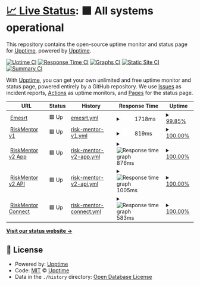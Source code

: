 # [📈 Live Status](https://status.riskmentor.com): <!--live status--> **🟩 All systems operational**

This repository contains the open-source uptime monitor and status page for [Upptime](https://upptime.js.org), powered by [Upptime](https://github.com/upptime/upptime).

[![Uptime CI](https://github.com/riskmentor/riskemntor-monitor/workflows/Uptime%20CI/badge.svg)](https://github.com/riskmentor/riskemntor-monitor/actions?query=workflow%3A%22Uptime+CI%22)
[![Response Time CI](https://github.com/riskmentor/riskemntor-monitor/workflows/Response%20Time%20CI/badge.svg)](https://github.com/riskmentor/riskemntor-monitor/actions?query=workflow%3A%22Response+Time+CI%22)
[![Graphs CI](https://github.com/riskmentor/riskemntor-monitor/workflows/Graphs%20CI/badge.svg)](https://github.com/riskmentor/riskemntor-monitor/actions?query=workflow%3A%22Graphs+CI%22)
[![Static Site CI](https://github.com/riskmentor/riskemntor-monitor/workflows/Static%20Site%20CI/badge.svg)](https://github.com/riskmentor/riskemntor-monitor/actions?query=workflow%3A%22Static+Site+CI%22)
[![Summary CI](https://github.com/riskmentor/riskemntor-monitor/workflows/Summary%20CI/badge.svg)](https://github.com/riskmentor/riskemntor-monitor/actions?query=workflow%3A%22Summary+CI%22)

With [Upptime](https://upptime.js.org), you can get your own unlimited and free uptime monitor and status page, powered entirely by a GitHub repository. We use [Issues](https://github.com/upptime/upptime/issues) as incident reports, [Actions](https://github.com/riskmentor/riskemntor-monitor/actions) as uptime monitors, and [Pages](https://status.riskmentor.com) for the status page.

<!--start: status pages-->
<!-- This summary is generated by Upptime (https://github.com/upptime/upptime) -->
<!-- Do not edit this manually, your changes will be overwritten -->
<!-- prettier-ignore -->
| URL | Status | History | Response Time | Uptime |
| --- | ------ | ------- | ------------- | ------ |
| <img alt="" src="https://icons.duckduckgo.com/ip3/emesrt.org.ico" height="13"> [Emesrt](https://emesrt.org) | 🟩 Up | [emesrt.yml](https://github.com/RiskMentor/riskmentor-monitor/commits/HEAD/history/emesrt.yml) | <details><summary><img alt="Response time graph" src="./graphs/emesrt/response-time-week.png" height="20"> 1718ms</summary><br><a href="https://status.riskmentor.com/history/emesrt"><img alt="Response time 1606" src="https://img.shields.io/endpoint?url=https%3A%2F%2Fraw.githubusercontent.com%2FRiskMentor%2Friskmentor-monitor%2FHEAD%2Fapi%2Femesrt%2Fresponse-time.json"></a><br><a href="https://status.riskmentor.com/history/emesrt"><img alt="24-hour response time 1924" src="https://img.shields.io/endpoint?url=https%3A%2F%2Fraw.githubusercontent.com%2FRiskMentor%2Friskmentor-monitor%2FHEAD%2Fapi%2Femesrt%2Fresponse-time-day.json"></a><br><a href="https://status.riskmentor.com/history/emesrt"><img alt="7-day response time 1718" src="https://img.shields.io/endpoint?url=https%3A%2F%2Fraw.githubusercontent.com%2FRiskMentor%2Friskmentor-monitor%2FHEAD%2Fapi%2Femesrt%2Fresponse-time-week.json"></a><br><a href="https://status.riskmentor.com/history/emesrt"><img alt="30-day response time 1715" src="https://img.shields.io/endpoint?url=https%3A%2F%2Fraw.githubusercontent.com%2FRiskMentor%2Friskmentor-monitor%2FHEAD%2Fapi%2Femesrt%2Fresponse-time-month.json"></a><br><a href="https://status.riskmentor.com/history/emesrt"><img alt="1-year response time 1606" src="https://img.shields.io/endpoint?url=https%3A%2F%2Fraw.githubusercontent.com%2FRiskMentor%2Friskmentor-monitor%2FHEAD%2Fapi%2Femesrt%2Fresponse-time-year.json"></a></details> | <details><summary><a href="https://status.riskmentor.com/history/emesrt">99.85%</a></summary><a href="https://status.riskmentor.com/history/emesrt"><img alt="All-time uptime 99.69%" src="https://img.shields.io/endpoint?url=https%3A%2F%2Fraw.githubusercontent.com%2FRiskMentor%2Friskmentor-monitor%2FHEAD%2Fapi%2Femesrt%2Fuptime.json"></a><br><a href="https://status.riskmentor.com/history/emesrt"><img alt="24-hour uptime 98.98%" src="https://img.shields.io/endpoint?url=https%3A%2F%2Fraw.githubusercontent.com%2FRiskMentor%2Friskmentor-monitor%2FHEAD%2Fapi%2Femesrt%2Fuptime-day.json"></a><br><a href="https://status.riskmentor.com/history/emesrt"><img alt="7-day uptime 99.85%" src="https://img.shields.io/endpoint?url=https%3A%2F%2Fraw.githubusercontent.com%2FRiskMentor%2Friskmentor-monitor%2FHEAD%2Fapi%2Femesrt%2Fuptime-week.json"></a><br><a href="https://status.riskmentor.com/history/emesrt"><img alt="30-day uptime 99.97%" src="https://img.shields.io/endpoint?url=https%3A%2F%2Fraw.githubusercontent.com%2FRiskMentor%2Friskmentor-monitor%2FHEAD%2Fapi%2Femesrt%2Fuptime-month.json"></a><br><a href="https://status.riskmentor.com/history/emesrt"><img alt="1-year uptime 99.69%" src="https://img.shields.io/endpoint?url=https%3A%2F%2Fraw.githubusercontent.com%2FRiskMentor%2Friskmentor-monitor%2FHEAD%2Fapi%2Femesrt%2Fuptime-year.json"></a></details>
| <img alt="" src="https://icons.duckduckgo.com/ip3/secure.riskmentor.com.ico" height="13"> [RiskMentor v1](https://secure.riskmentor.com) | 🟩 Up | [risk-mentor-v1.yml](https://github.com/RiskMentor/riskmentor-monitor/commits/HEAD/history/risk-mentor-v1.yml) | <details><summary><img alt="Response time graph" src="./graphs/risk-mentor-v1/response-time-week.png" height="20"> 819ms</summary><br><a href="https://status.riskmentor.com/history/risk-mentor-v1"><img alt="Response time 839" src="https://img.shields.io/endpoint?url=https%3A%2F%2Fraw.githubusercontent.com%2FRiskMentor%2Friskmentor-monitor%2FHEAD%2Fapi%2Frisk-mentor-v1%2Fresponse-time.json"></a><br><a href="https://status.riskmentor.com/history/risk-mentor-v1"><img alt="24-hour response time 899" src="https://img.shields.io/endpoint?url=https%3A%2F%2Fraw.githubusercontent.com%2FRiskMentor%2Friskmentor-monitor%2FHEAD%2Fapi%2Frisk-mentor-v1%2Fresponse-time-day.json"></a><br><a href="https://status.riskmentor.com/history/risk-mentor-v1"><img alt="7-day response time 819" src="https://img.shields.io/endpoint?url=https%3A%2F%2Fraw.githubusercontent.com%2FRiskMentor%2Friskmentor-monitor%2FHEAD%2Fapi%2Frisk-mentor-v1%2Fresponse-time-week.json"></a><br><a href="https://status.riskmentor.com/history/risk-mentor-v1"><img alt="30-day response time 836" src="https://img.shields.io/endpoint?url=https%3A%2F%2Fraw.githubusercontent.com%2FRiskMentor%2Friskmentor-monitor%2FHEAD%2Fapi%2Frisk-mentor-v1%2Fresponse-time-month.json"></a><br><a href="https://status.riskmentor.com/history/risk-mentor-v1"><img alt="1-year response time 839" src="https://img.shields.io/endpoint?url=https%3A%2F%2Fraw.githubusercontent.com%2FRiskMentor%2Friskmentor-monitor%2FHEAD%2Fapi%2Frisk-mentor-v1%2Fresponse-time-year.json"></a></details> | <details><summary><a href="https://status.riskmentor.com/history/risk-mentor-v1">100.00%</a></summary><a href="https://status.riskmentor.com/history/risk-mentor-v1"><img alt="All-time uptime 99.98%" src="https://img.shields.io/endpoint?url=https%3A%2F%2Fraw.githubusercontent.com%2FRiskMentor%2Friskmentor-monitor%2FHEAD%2Fapi%2Frisk-mentor-v1%2Fuptime.json"></a><br><a href="https://status.riskmentor.com/history/risk-mentor-v1"><img alt="24-hour uptime 100.00%" src="https://img.shields.io/endpoint?url=https%3A%2F%2Fraw.githubusercontent.com%2FRiskMentor%2Friskmentor-monitor%2FHEAD%2Fapi%2Frisk-mentor-v1%2Fuptime-day.json"></a><br><a href="https://status.riskmentor.com/history/risk-mentor-v1"><img alt="7-day uptime 100.00%" src="https://img.shields.io/endpoint?url=https%3A%2F%2Fraw.githubusercontent.com%2FRiskMentor%2Friskmentor-monitor%2FHEAD%2Fapi%2Frisk-mentor-v1%2Fuptime-week.json"></a><br><a href="https://status.riskmentor.com/history/risk-mentor-v1"><img alt="30-day uptime 100.00%" src="https://img.shields.io/endpoint?url=https%3A%2F%2Fraw.githubusercontent.com%2FRiskMentor%2Friskmentor-monitor%2FHEAD%2Fapi%2Frisk-mentor-v1%2Fuptime-month.json"></a><br><a href="https://status.riskmentor.com/history/risk-mentor-v1"><img alt="1-year uptime 99.98%" src="https://img.shields.io/endpoint?url=https%3A%2F%2Fraw.githubusercontent.com%2FRiskMentor%2Friskmentor-monitor%2FHEAD%2Fapi%2Frisk-mentor-v1%2Fuptime-year.json"></a></details>
| <img alt="" src="https://icons.duckduckgo.com/ip3/app.riskmentor.com.ico" height="13"> [RiskMentor v2 App](https://app.riskmentor.com) | 🟩 Up | [risk-mentor-v2-app.yml](https://github.com/RiskMentor/riskmentor-monitor/commits/HEAD/history/risk-mentor-v2-app.yml) | <details><summary><img alt="Response time graph" src="./graphs/risk-mentor-v2-app/response-time-week.png" height="20"> 876ms</summary><br><a href="https://status.riskmentor.com/history/risk-mentor-v2-app"><img alt="Response time 914" src="https://img.shields.io/endpoint?url=https%3A%2F%2Fraw.githubusercontent.com%2FRiskMentor%2Friskmentor-monitor%2FHEAD%2Fapi%2Frisk-mentor-v2-app%2Fresponse-time.json"></a><br><a href="https://status.riskmentor.com/history/risk-mentor-v2-app"><img alt="24-hour response time 972" src="https://img.shields.io/endpoint?url=https%3A%2F%2Fraw.githubusercontent.com%2FRiskMentor%2Friskmentor-monitor%2FHEAD%2Fapi%2Frisk-mentor-v2-app%2Fresponse-time-day.json"></a><br><a href="https://status.riskmentor.com/history/risk-mentor-v2-app"><img alt="7-day response time 876" src="https://img.shields.io/endpoint?url=https%3A%2F%2Fraw.githubusercontent.com%2FRiskMentor%2Friskmentor-monitor%2FHEAD%2Fapi%2Frisk-mentor-v2-app%2Fresponse-time-week.json"></a><br><a href="https://status.riskmentor.com/history/risk-mentor-v2-app"><img alt="30-day response time 910" src="https://img.shields.io/endpoint?url=https%3A%2F%2Fraw.githubusercontent.com%2FRiskMentor%2Friskmentor-monitor%2FHEAD%2Fapi%2Frisk-mentor-v2-app%2Fresponse-time-month.json"></a><br><a href="https://status.riskmentor.com/history/risk-mentor-v2-app"><img alt="1-year response time 914" src="https://img.shields.io/endpoint?url=https%3A%2F%2Fraw.githubusercontent.com%2FRiskMentor%2Friskmentor-monitor%2FHEAD%2Fapi%2Frisk-mentor-v2-app%2Fresponse-time-year.json"></a></details> | <details><summary><a href="https://status.riskmentor.com/history/risk-mentor-v2-app">100.00%</a></summary><a href="https://status.riskmentor.com/history/risk-mentor-v2-app"><img alt="All-time uptime 99.96%" src="https://img.shields.io/endpoint?url=https%3A%2F%2Fraw.githubusercontent.com%2FRiskMentor%2Friskmentor-monitor%2FHEAD%2Fapi%2Frisk-mentor-v2-app%2Fuptime.json"></a><br><a href="https://status.riskmentor.com/history/risk-mentor-v2-app"><img alt="24-hour uptime 100.00%" src="https://img.shields.io/endpoint?url=https%3A%2F%2Fraw.githubusercontent.com%2FRiskMentor%2Friskmentor-monitor%2FHEAD%2Fapi%2Frisk-mentor-v2-app%2Fuptime-day.json"></a><br><a href="https://status.riskmentor.com/history/risk-mentor-v2-app"><img alt="7-day uptime 100.00%" src="https://img.shields.io/endpoint?url=https%3A%2F%2Fraw.githubusercontent.com%2FRiskMentor%2Friskmentor-monitor%2FHEAD%2Fapi%2Frisk-mentor-v2-app%2Fuptime-week.json"></a><br><a href="https://status.riskmentor.com/history/risk-mentor-v2-app"><img alt="30-day uptime 100.00%" src="https://img.shields.io/endpoint?url=https%3A%2F%2Fraw.githubusercontent.com%2FRiskMentor%2Friskmentor-monitor%2FHEAD%2Fapi%2Frisk-mentor-v2-app%2Fuptime-month.json"></a><br><a href="https://status.riskmentor.com/history/risk-mentor-v2-app"><img alt="1-year uptime 99.96%" src="https://img.shields.io/endpoint?url=https%3A%2F%2Fraw.githubusercontent.com%2FRiskMentor%2Friskmentor-monitor%2FHEAD%2Fapi%2Frisk-mentor-v2-app%2Fuptime-year.json"></a></details>
| <img alt="" src="https://icons.duckduckgo.com/ip3/api.riskmentor.com.ico" height="13"> [RiskMentor v2 API](https://api.riskmentor.com) | 🟩 Up | [risk-mentor-v2-api.yml](https://github.com/RiskMentor/riskmentor-monitor/commits/HEAD/history/risk-mentor-v2-api.yml) | <details><summary><img alt="Response time graph" src="./graphs/risk-mentor-v2-api/response-time-week.png" height="20"> 1005ms</summary><br><a href="https://status.riskmentor.com/history/risk-mentor-v2-api"><img alt="Response time 1004" src="https://img.shields.io/endpoint?url=https%3A%2F%2Fraw.githubusercontent.com%2FRiskMentor%2Friskmentor-monitor%2FHEAD%2Fapi%2Frisk-mentor-v2-api%2Fresponse-time.json"></a><br><a href="https://status.riskmentor.com/history/risk-mentor-v2-api"><img alt="24-hour response time 1113" src="https://img.shields.io/endpoint?url=https%3A%2F%2Fraw.githubusercontent.com%2FRiskMentor%2Friskmentor-monitor%2FHEAD%2Fapi%2Frisk-mentor-v2-api%2Fresponse-time-day.json"></a><br><a href="https://status.riskmentor.com/history/risk-mentor-v2-api"><img alt="7-day response time 1005" src="https://img.shields.io/endpoint?url=https%3A%2F%2Fraw.githubusercontent.com%2FRiskMentor%2Friskmentor-monitor%2FHEAD%2Fapi%2Frisk-mentor-v2-api%2Fresponse-time-week.json"></a><br><a href="https://status.riskmentor.com/history/risk-mentor-v2-api"><img alt="30-day response time 1038" src="https://img.shields.io/endpoint?url=https%3A%2F%2Fraw.githubusercontent.com%2FRiskMentor%2Friskmentor-monitor%2FHEAD%2Fapi%2Frisk-mentor-v2-api%2Fresponse-time-month.json"></a><br><a href="https://status.riskmentor.com/history/risk-mentor-v2-api"><img alt="1-year response time 1004" src="https://img.shields.io/endpoint?url=https%3A%2F%2Fraw.githubusercontent.com%2FRiskMentor%2Friskmentor-monitor%2FHEAD%2Fapi%2Frisk-mentor-v2-api%2Fresponse-time-year.json"></a></details> | <details><summary><a href="https://status.riskmentor.com/history/risk-mentor-v2-api">100.00%</a></summary><a href="https://status.riskmentor.com/history/risk-mentor-v2-api"><img alt="All-time uptime 99.96%" src="https://img.shields.io/endpoint?url=https%3A%2F%2Fraw.githubusercontent.com%2FRiskMentor%2Friskmentor-monitor%2FHEAD%2Fapi%2Frisk-mentor-v2-api%2Fuptime.json"></a><br><a href="https://status.riskmentor.com/history/risk-mentor-v2-api"><img alt="24-hour uptime 100.00%" src="https://img.shields.io/endpoint?url=https%3A%2F%2Fraw.githubusercontent.com%2FRiskMentor%2Friskmentor-monitor%2FHEAD%2Fapi%2Frisk-mentor-v2-api%2Fuptime-day.json"></a><br><a href="https://status.riskmentor.com/history/risk-mentor-v2-api"><img alt="7-day uptime 100.00%" src="https://img.shields.io/endpoint?url=https%3A%2F%2Fraw.githubusercontent.com%2FRiskMentor%2Friskmentor-monitor%2FHEAD%2Fapi%2Frisk-mentor-v2-api%2Fuptime-week.json"></a><br><a href="https://status.riskmentor.com/history/risk-mentor-v2-api"><img alt="30-day uptime 100.00%" src="https://img.shields.io/endpoint?url=https%3A%2F%2Fraw.githubusercontent.com%2FRiskMentor%2Friskmentor-monitor%2FHEAD%2Fapi%2Frisk-mentor-v2-api%2Fuptime-month.json"></a><br><a href="https://status.riskmentor.com/history/risk-mentor-v2-api"><img alt="1-year uptime 99.96%" src="https://img.shields.io/endpoint?url=https%3A%2F%2Fraw.githubusercontent.com%2FRiskMentor%2Friskmentor-monitor%2FHEAD%2Fapi%2Frisk-mentor-v2-api%2Fuptime-year.json"></a></details>
| <img alt="" src="https://icons.duckduckgo.com/ip3/connect-app.riskmentor.com.ico" height="13"> [RiskMentor Connect](https://connect-app.riskmentor.com) | 🟩 Up | [risk-mentor-connect.yml](https://github.com/RiskMentor/riskmentor-monitor/commits/HEAD/history/risk-mentor-connect.yml) | <details><summary><img alt="Response time graph" src="./graphs/risk-mentor-connect/response-time-week.png" height="20"> 583ms</summary><br><a href="https://status.riskmentor.com/history/risk-mentor-connect"><img alt="Response time 607" src="https://img.shields.io/endpoint?url=https%3A%2F%2Fraw.githubusercontent.com%2FRiskMentor%2Friskmentor-monitor%2FHEAD%2Fapi%2Frisk-mentor-connect%2Fresponse-time.json"></a><br><a href="https://status.riskmentor.com/history/risk-mentor-connect"><img alt="24-hour response time 551" src="https://img.shields.io/endpoint?url=https%3A%2F%2Fraw.githubusercontent.com%2FRiskMentor%2Friskmentor-monitor%2FHEAD%2Fapi%2Frisk-mentor-connect%2Fresponse-time-day.json"></a><br><a href="https://status.riskmentor.com/history/risk-mentor-connect"><img alt="7-day response time 583" src="https://img.shields.io/endpoint?url=https%3A%2F%2Fraw.githubusercontent.com%2FRiskMentor%2Friskmentor-monitor%2FHEAD%2Fapi%2Frisk-mentor-connect%2Fresponse-time-week.json"></a><br><a href="https://status.riskmentor.com/history/risk-mentor-connect"><img alt="30-day response time 613" src="https://img.shields.io/endpoint?url=https%3A%2F%2Fraw.githubusercontent.com%2FRiskMentor%2Friskmentor-monitor%2FHEAD%2Fapi%2Frisk-mentor-connect%2Fresponse-time-month.json"></a><br><a href="https://status.riskmentor.com/history/risk-mentor-connect"><img alt="1-year response time 607" src="https://img.shields.io/endpoint?url=https%3A%2F%2Fraw.githubusercontent.com%2FRiskMentor%2Friskmentor-monitor%2FHEAD%2Fapi%2Frisk-mentor-connect%2Fresponse-time-year.json"></a></details> | <details><summary><a href="https://status.riskmentor.com/history/risk-mentor-connect">100.00%</a></summary><a href="https://status.riskmentor.com/history/risk-mentor-connect"><img alt="All-time uptime 100.00%" src="https://img.shields.io/endpoint?url=https%3A%2F%2Fraw.githubusercontent.com%2FRiskMentor%2Friskmentor-monitor%2FHEAD%2Fapi%2Frisk-mentor-connect%2Fuptime.json"></a><br><a href="https://status.riskmentor.com/history/risk-mentor-connect"><img alt="24-hour uptime 100.00%" src="https://img.shields.io/endpoint?url=https%3A%2F%2Fraw.githubusercontent.com%2FRiskMentor%2Friskmentor-monitor%2FHEAD%2Fapi%2Frisk-mentor-connect%2Fuptime-day.json"></a><br><a href="https://status.riskmentor.com/history/risk-mentor-connect"><img alt="7-day uptime 100.00%" src="https://img.shields.io/endpoint?url=https%3A%2F%2Fraw.githubusercontent.com%2FRiskMentor%2Friskmentor-monitor%2FHEAD%2Fapi%2Frisk-mentor-connect%2Fuptime-week.json"></a><br><a href="https://status.riskmentor.com/history/risk-mentor-connect"><img alt="30-day uptime 100.00%" src="https://img.shields.io/endpoint?url=https%3A%2F%2Fraw.githubusercontent.com%2FRiskMentor%2Friskmentor-monitor%2FHEAD%2Fapi%2Frisk-mentor-connect%2Fuptime-month.json"></a><br><a href="https://status.riskmentor.com/history/risk-mentor-connect"><img alt="1-year uptime 100.00%" src="https://img.shields.io/endpoint?url=https%3A%2F%2Fraw.githubusercontent.com%2FRiskMentor%2Friskmentor-monitor%2FHEAD%2Fapi%2Frisk-mentor-connect%2Fuptime-year.json"></a></details>

<!--end: status pages-->

[**Visit our status website →**](https://status.riskmentor.com)

## 📄 License

- Powered by: [Upptime](https://github.com/upptime/upptime)
- Code: [MIT](./LICENSE) © [Upptime](https://upptime.js.org)
- Data in the `./history` directory: [Open Database License](https://opendatacommons.org/licenses/odbl/1-0/)
